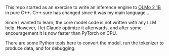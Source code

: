 This repo started as an exercise to write an inference engine to [OLMo 2 1B](https://huggingface.co/allenai/OLMo-2-0425-1B) in pure C++.
C++ sure has changed since it was my main language...

Since I wanted to learn, the core model code is not written with any LLM help.
However, I let Claude optimize it afterwards, and after some encouragement it is now faster than PyTorch on CPU.

There are some Python tools here to convert the model, run the tokenizer to produce data, and for debugging.
